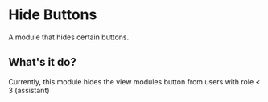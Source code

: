 # Hide Buttons
A module that hides certain buttons.

## What's it do?

Currently, this module hides the view modules button from users with role < 3 (assistant)
